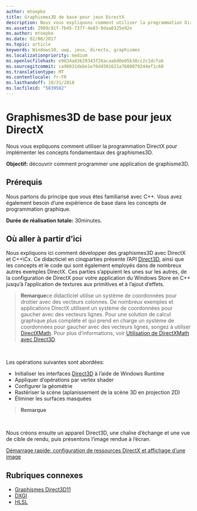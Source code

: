 ```yaml
---
author: mtoepke
title: Graphismes3D de base pour jeux DirectX
description: Nous vous expliquons comment utiliser la programmation DirectX pour implémenter les concepts fondamentaux des graphismes3D.
ms.assetid: 2989c91f-7b45-7377-4e83-9daa0325e92e
ms.author: mtoepke
ms.date: 02/08/2017
ms.topic: article
keywords: Windows10, uwp, jeux, directx, graphismes
ms.localizationpriority: medium
ms.openlocfilehash: e9834a83620343f26acaabd0e05b30cc2c1dcfab
ms.sourcegitcommit: ca96031debe1e76d4501621a7680079244ef1c60
ms.translationtype: MT
ms.contentlocale: fr-FR
ms.lasthandoff: 10/31/2018
ms.locfileid: "5839582"
---
```

# <a name="basic-3d-graphics-for-directx-games"></a>Graphismes3D de base pour jeux DirectX



Nous vous expliquons comment utiliser la programmation DirectX pour implémenter les concepts fondamentaux des graphismes3D.

**Objectif:** découvrir comment programmer une application de graphisme3D.

## <a name="prerequisites"></a>Prérequis


Nous partons du principe que vous êtes familiarisé avec C++. Vous avez également besoin d’une expérience de base dans les concepts de programmation graphique.

**Durée de réalisation totale:** 30minutes.

## <a name="where-to-go-from-here"></a>Où aller à partir d’ici


Nous expliquons ici comment développer des graphismes3D avec DirectX et C++\\Cx. Ce didacticiel en cinqparties présente l’API [Direct3D](https://msdn.microsoft.com/library/windows/desktop/hh309466), ainsi que les concepts et le code qui sont également employés dans de nombreux autres exemples DirectX. Ces parties s’appuient les unes sur les autres, de la configuration de DirectX pour votre application du Windows Store en C++ jusqu’à l’application de textures aux primitives et à l’ajout d’effets.

> **Remarque**ce didacticiel utilise un système de coordonnées pour droitier avec des vecteurs colonnes. De nombreux exemples et applications DirectX utilisent un système de coordonnées pour gaucher avec des vecteurs lignes. Pour une solution de calcul graphique plus complète et qui prend en charge un système de coordonnées pour gaucher avec des vecteurs lignes, songez à utiliser [DirectXMath](https://msdn.microsoft.com/library/windows/desktop/hh437833). Pour plus d’informations, voir [Utilisation de DirectXMath avec Direct3D](https://msdn.microsoft.com/library/windows/desktop/ff729728#Use_DXMath_with_D3D).

 

Les opérations suivantes sont abordées:

-   Initialiser les interfaces [Direct3D](https://msdn.microsoft.com/library/windows/desktop/hh309466) à l’aide de Windows Runtime
-   Appliquer d’opérations par vertex shader
-   Configurer la géométrie
-   Rastériser la scène (aplanissement de la scène 3D en projection 2D)
-   Éliminer les surfaces masquées

> **Remarque**  

 

Nous créons ensuite un appareil Direct3D, une chaîne d’échange et une vue de cible de rendu, puis présentons l’image rendue à l’écran.

[Démarrage rapide: configuration de ressources DirectX et affichage d’une image](setting-up-directx-resources.md)

## <a name="related-topics"></a>Rubriques connexes


* [Graphismes Direct3D11](https://msdn.microsoft.com/library/windows/desktop/ff476080)
* [DXGI](https://msdn.microsoft.com/library/windows/desktop/hh404534)
* [HLSL](https://msdn.microsoft.com/library/windows/desktop/bb509561)

 

 




